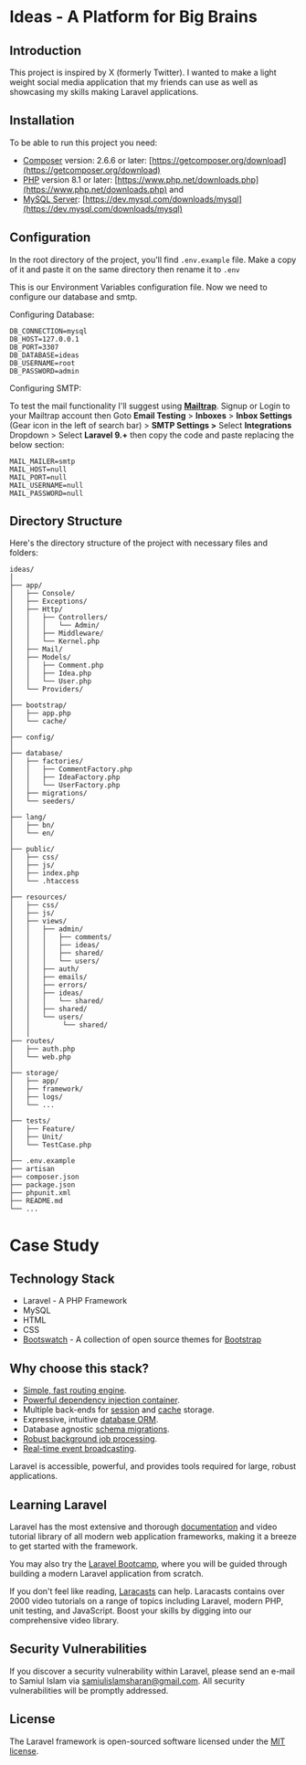 # Ideas - A Platform for Big Brains

## Introduction

This project is inspired by X (formerly Twitter). I wanted to make a light weight social media application that my friends can use as well as showcasing my skills making Laravel applications.

## Installation

To be able to run this project you need:

- [Composer](https://getcomposer.org/ "Visit Composer's website") version: 2.6.6 or later: [https://getcomposer.org/download](https://getcomposer.org/download)
- [PHP](https://www.php.net/ "Visit PHP's website") version 8.1 or later: [https://www.php.net/downloads.php](https://www.php.net/downloads.php) and
- [MySQL Server](https://dev.mysql.com/ "Visit MySQL Website"): [https://dev.mysql.com/downloads/mysql](https://dev.mysql.com/downloads/mysql)

## Configuration

In the root directory of the project, you'll find `.env.example` file. Make a copy of it and paste it on the same directory then rename it to `.env`

This is our Environment Variables configuration file. Now we need to configure our database and smtp.

Configuring Database:

```
DB_CONNECTION=mysql
DB_HOST=127.0.0.1
DB_PORT=3307
DB_DATABASE=ideas
DB_USERNAME=root
DB_PASSWORD=admin
```

Configuring SMTP:

To test the mail functionality I'll suggest using [**Mailtrap**](https://mailtrap.io/ "Goto Mailtrap and get your smtp token"). Signup or Login to your Mailtrap account then Goto **Email Testing** > **Inboxes** > **Inbox Settings** (Gear icon in the left of search bar) > **SMTP Settings >** Select **Integrations** Dropdown > Select **Laravel 9.+** then copy the code and paste replacing the below section:

```
MAIL_MAILER=smtp
MAIL_HOST=null
MAIL_PORT=null
MAIL_USERNAME=null
MAIL_PASSWORD=null
```

## Directory Structure

Here's the directory structure of the project with necessary files and folders:

```
ideas/
│
├── app/
│   ├── Console/
│   ├── Exceptions/
│   ├── Http/
│   │   ├── Controllers/
│   │   │   └── Admin/
│   │   ├── Middleware/
│   │   └── Kernel.php
│   ├── Mail/
│   ├── Models/
│   │   ├── Comment.php
│   │   ├── Idea.php
│   │   └── User.php
│   └── Providers/
│
├── bootstrap/
│   ├── app.php
│   └── cache/
│
├── config/
│
├── database/
│   ├── factories/
│   │	├── CommentFactory.php
│   │	├── IdeaFactory.php
│   │	└── UserFactory.php
│   ├── migrations/
│   └── seeders/
│
├── lang/
│   ├── bn/
│   └── en/
│
├── public/
│   ├── css/
│   ├── js/
│   ├── index.php
│   └── .htaccess
│
├── resources/
│   ├── css/
│   ├── js/
│   ├── views/
│   │	├── admin/
│   │	│   ├── comments/
│   │	│   ├── ideas/
│   │	│   ├── shared/
│   │	│   └── users/
│   │	├── auth/
│   │	├── emails/
│   │	├── errors/
│   │	├── ideas/
│   │	│   └── shared/
│   │	├── shared/
│   │	└── users/
│   │        └── shared/
│   │
├── routes/
│   ├── auth.php
│   └── web.php
│
├── storage/
│   ├── app/
│   ├── framework/
│   ├── logs/
│   └── ...
│
├── tests/
│   ├── Feature/
│   ├── Unit/
│   └── TestCase.php
│
├── .env.example
├── artisan
├── composer.json
├── package.json
├── phpunit.xml
├── README.md
└── ...

```

# Case Study

## Technology Stack

- Laravel - A PHP Framework
- MySQL
- HTML
- CSS
- [Bootswatch](https://github.com/thomaspark/bootswatch) - A collection of open source themes for [Bootstrap](https://getbootstrap.com/)

## Why choose this stack?

- [Simple, fast routing engine](https://laravel.com/docs/routing).
- [Powerful dependency injection container](https://laravel.com/docs/container).
- Multiple back-ends for [session](https://laravel.com/docs/session) and [cache](https://laravel.com/docs/cache) storage.
- Expressive, intuitive [database ORM](https://laravel.com/docs/eloquent).
- Database agnostic [schema migrations](https://laravel.com/docs/migrations).
- [Robust background job processing](https://laravel.com/docs/queues).
- [Real-time event broadcasting](https://laravel.com/docs/broadcasting).

Laravel is accessible, powerful, and provides tools required for large, robust applications.

## Learning Laravel

Laravel has the most extensive and thorough [documentation](https://laravel.com/docs) and video tutorial library of all modern web application frameworks, making it a breeze to get started with the framework.

You may also try the [Laravel Bootcamp](https://bootcamp.laravel.com), where you will be guided through building a modern Laravel application from scratch.

If you don't feel like reading, [Laracasts](https://laracasts.com) can help. Laracasts contains over 2000 video tutorials on a range of topics including Laravel, modern PHP, unit testing, and JavaScript. Boost your skills by digging into our comprehensive video library.

## Security Vulnerabilities

If you discover a security vulnerability within Laravel, please send an e-mail to Samiul Islam via [samiulislamsharan@gmail.com](mailto:samiulislamsharan@gmail.com). All security vulnerabilities will be promptly addressed.

## License

The Laravel framework is open-sourced software licensed under the [MIT license](https://opensource.org/licenses/MIT).
